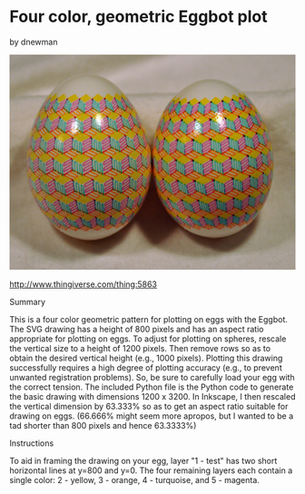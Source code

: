 # Four color, geometric Eggbot plot
by dnewman

<p align="center">
<img src="preview.jpg"/>
</p>

http://www.thingiverse.com/thing:5863

Summary

This is a four color geometric pattern for plotting on eggs with the Eggbot. The SVG drawing has a height of 800 pixels and has an aspect ratio appropriate for plotting on eggs. To adjust for plotting on spheres, rescale the vertical size to a height of 1200 pixels. Then remove rows so as to obtain the desired vertical height (e.g., 1000 pixels).
Plotting this drawing successfully requires a high degree of plotting accuracy (e.g., to prevent unwanted registration problems). So, be sure to carefully load your egg with the correct tension.
The included Python file is the Python code to generate the basic drawing with dimensions 1200 x 3200. In Inkscape, I then rescaled the vertical dimension by 63.333% so as to get an aspect ratio suitable for drawing on eggs. (66.666% might seem more apropos, but I wanted to be a tad shorter than 800 pixels and hence 63.3333%)

Instructions

To aid in framing the drawing on your egg, layer "1 - test" has two short horizontal lines at y=800 and y=0.
The four remaining layers each contain a single color: 2 - yellow, 3 - orange, 4 - turquoise, and 5 - magenta.
